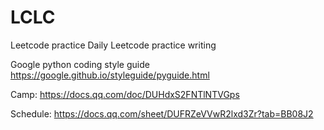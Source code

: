 # LCLC
Leetcode practice
Daily Leetcode practice writing

Google python coding style guide
https://google.github.io/styleguide/pyguide.html


Camp:
https://docs.qq.com/doc/DUHdxS2FNTlNTVGps

Schedule:
https://docs.qq.com/sheet/DUFRZeVVwR2lxd3Zr?tab=BB08J2
